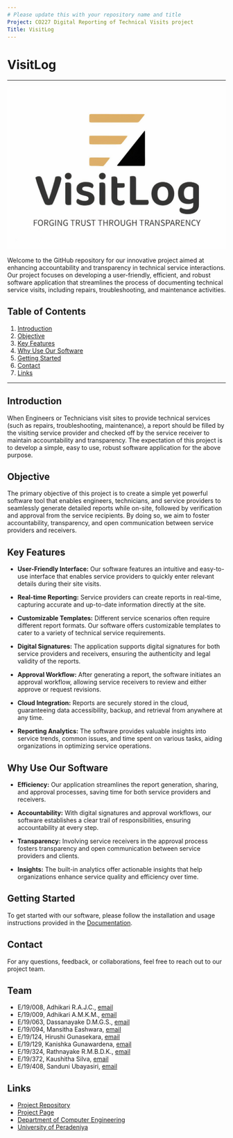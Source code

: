 ```yaml
---
# Please update this with your repository name and title
Project: CO227 Digital Reporting of Technical Visits project
Title: VisitLog
---
```


[comment]: # "This is the standard layout for the project, but you can clean this and use your own template."


# VisitLog

---


![Logo](/docs/images/logo.jpg)

Welcome to the GitHub repository for our innovative project aimed at enhancing accountability and transparency in technical service interactions. Our project focuses on developing a user-friendly, efficient, and robust software application that streamlines the process of documenting technical service visits, including repairs, troubleshooting, and maintenance activities.


## Table of Contents
1. [Introduction](#introduction)
2. [Objective](#objective)
3. [Key Features](#key-features)
4. [Why Use Our Software](#why-use-our-software)
5. [Getting Started](#getting-started)
6. [Contact](#contact)
7. [Links](#links)

---

## Introduction

When Engineers or Technicians visit sites to provide technical services (such as repairs, troubleshooting, maintenance), a report should be filled by the visiting service provider and checked off by the service receiver to maintain accountability and transparency. The expectation of this project is to develop a simple, easy to use, robust software application for the above purpose. 


## Objective

The primary objective of this project is to create a simple yet powerful software tool that enables engineers, technicians, and service providers to seamlessly generate detailed reports while on-site, followed by verification and approval from the service recipients. By doing so, we aim to foster accountability, transparency, and open communication between service providers and receivers.

## Key Features

- **User-Friendly Interface:** Our software features an intuitive and easy-to-use interface that enables service providers to quickly enter relevant details during their site visits.

- **Real-time Reporting:** Service providers can create reports in real-time, capturing accurate and up-to-date information directly at the site.

- **Customizable Templates:** Different service scenarios often require different report formats. Our software offers customizable templates to cater to a variety of technical service requirements.

- **Digital Signatures:** The application supports digital signatures for both service providers and receivers, ensuring the authenticity and legal validity of the reports.

- **Approval Workflow:** After generating a report, the software initiates an approval workflow, allowing service receivers to review and either approve or request revisions.

- **Cloud Integration:** Reports are securely stored in the cloud, guaranteeing data accessibility, backup, and retrieval from anywhere at any time.

- **Reporting Analytics:** The software provides valuable insights into service trends, common issues, and time spent on various tasks, aiding organizations in optimizing service operations.

## Why Use Our Software

- **Efficiency:** Our application streamlines the report generation, sharing, and approval processes, saving time for both service providers and receivers.

- **Accountability:** With digital signatures and approval workflows, our software establishes a clear trail of responsibilities, ensuring accountability at every step.

- **Transparency:** Involving service receivers in the approval process fosters transparency and open communication between service providers and clients.

- **Insights:** The built-in analytics offer actionable insights that help organizations enhance service quality and efficiency over time.

## Getting Started

To get started with our software, please follow the installation and usage instructions provided in the [Documentation](/docs).

## Contact

For any questions, feedback, or collaborations, feel free to reach out to our project team.

## Team
-  E/19/008, Adhikari R.A.J.C., [email](mailto:e19008@eng.pdn.ac.lk)
-  E/19/009, Adhikari A.M.K.M., [email](mailto:e19009@eng.pdn.ac.lk)
-  E/19/063, Dassanayake D.M.G.S., [email](mailto:e19063@eng.pdn.ac.lk)
-  E/19/094, Mansitha Eashwara, [email](mailto:e19094@eng.pdn.ac.lk)
-  E/19/124, Hirushi Gunasekara, [email](mailto:e19124@eng.pdn.ac.lk)
-  E/19/129, Kanishka Gunawardena, [email](mailto:e19129@eng.pdn.ac.lk)
-  E/19/324, Rathnayake R.M.B.D.K., [email](mailto:e19324@eng.pdn.ac.lk)
-  E/19/372, Kaushitha Silva, [email](mailto:e19372@eng.pdn.ac.lk)
-  E/19/408, Sanduni Ubayasiri, [email](mailto:e19408@eng.pdn.ac.lk)

## Links

- [Project Repository](https://github.com/cepdnaclk/e19-co227-digital-reporting-of-technical-visits/tree/main)
- [Project Page](https://cepdnaclk.github.io/e19-co227-digital-reporting-of-technical-visits/)
- [Department of Computer Engineering](http://www.ce.pdn.ac.lk/)
- [University of Peradeniya](https://eng.pdn.ac.lk/)


[//]: # (Please refer this to learn more about Markdown syntax)
[//]: # (https://github.com/adam-p/markdown-here/wiki/Markdown-Cheatsheet)
